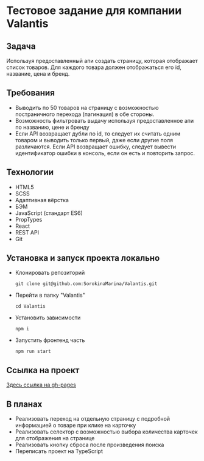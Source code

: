 # Тестовое задание для компании Valantis

## Задача
Используя предоставленный апи создать страницу, которая отображает список товаров.
Для каждого товара должен отображаться его id, название, цена и бренд.

## Требования
* Выводить по 50 товаров на страницу с возможностью постраничного перехода (пагинация) в обе стороны.
* Возможность фильтровать выдачу используя предоставленное апи по названию, цене и бренду
* Если API возвращает дубли по id, то следует их считать одним товаром и выводить только первый, даже если другие поля различаются. Если API возвращает ошибку, следует вывести идентификатор ошибки в консоль, если он есть и повторить запрос.

## Технологии
* HTML5
* SCSS
* Адаптивная вёрстка
* БЭМ
* JavaScript (стандарт ES6)
* PropTypes
* React
* REST API
* Git

## Установка и запуск проекта локально

* Клонировать репозиторий
  
  `git clone git@github.com:SorokinaMarina/Valantis.git`

* Перейти в папку "Valantis"
  
  `cd Valantis`

* Установить зависимости
  
  `npm i`

* Запустить фронтенд часть
  
  `npm run start`

## Ссылка на проект 
[Здесь ссылка на gh-pages](https://sorokinamarina.github.io/Valantis/)

## В планах
* Реализовать переход на отдельную страницу с подробной информацией о товаре при клике на карточку
* Реализовать селектор с возможностью выбора количества карточек для отображения на странице
* Реализовать кнопку сброса после произведения поиска
* Переписать проект на TypeScript

